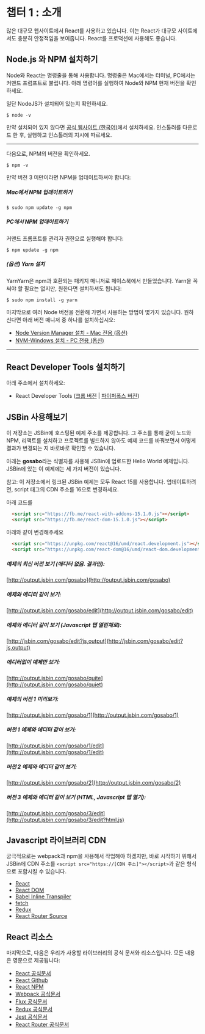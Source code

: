 챕터 1 : 소개
==================
많은 대규모 웹사이트에서 React를 사용하고 있습니다. 이는 React가 대규모 사이트에서도 충분히 안정적임을 보여줍니다. React를 프로덕션에 사용해도 좋습니다.

Node.js 와 NPM 설치하기
--------------------
Node와 React는 명령줄을 통해 사용합니다. 명령줄은 Mac에서는 터미널, PC에서는 커맨드 프럼프트로 불립니다. 아래 명령어를 실행하여 Node와 NPM 현재 버전을 확인하세요.

일단 NodeJS가 설치되어 있는지 확인하세요.
```
$ node -v
```

만약 설치되어 있지 않다면 [공식 웹사이트 (한국어)](https://nodejs.org/ko/)에서 설치하세요. 인스톨러를 다운로드 한 후, 실행하고 인스톨러의 지시에 따르세요.

--------------------------------

다음으로, NPM의 버전을 확인하세요.
```
$ npm -v
```

만약 버전 3 미만이라면 NPM을 업데이트하셔야 합니다:

##### Mac에서 NPM 업데이트하기
```
$ sudo npm update -g npm
```

##### PC에서 NPM 업데이트하기
커맨드 프롬프트를 관리자 권한으로 실행해야 합니다:
```
$ npm update -g npm
```

##### (옵션) Yarn 설치
YarnYarn은 npm과 호환되는 패키지 매니저로 페이스북에서 만들었습니다. Yarn을 꼭 써야 할 필요는 없지만, 원한다면 설치하셔도 됩니다:

```
$ sudo npm install -g yarn
```

마지막으로 여러 Node 버전을 전환해 가면서 사용하는 방법이 몇가지 있습니다. 원하신다면 아래 버전 매니저 중 하나를 설치하십시오:

* [Node Version Manager 설치 - Mac 전용 (옵션)](https://github.com/creationix/nvm)
* [NVM-Windows 설치 - PC 전용 (옵션)](https://github.com/coreybutler/nvm-windows)

--------------------------------

React Developer Tools 설치하기
--------------------------------
아래 주소에서 설치하세요:

* React Developer Tools ([크롬 버전](https://chrome.google.com/webstore/detail/react-developer-tools/fmkadmapgofadopljbjfkapdkoienihi?hl=ko) | [파이퍼폭스 버전](https://addons.mozilla.org/ko/firefox/addon/react-devtools/))

JSBin 사용해보기
--------------------------------
이 저장소는 JSBin에 호스팅된 예제 주소를 제공합니다. 그 주소를 통해 굳이 노드와 NPM, 리액트를 설치하고 프로젝트를 빌드하지 않아도 예제 코드를 바꿔보면서 어떻게 결과가 변경되는 지 바로바로 확인할 수 있습니다.

아래는 **gosabo**라는 식별자를 사용해 JSBin에 업로드한 Hello World 예제입니다. JSBin에 있는 이 예제에는 세 가지 버전이 있습니다.

참고: 이 저장소에서 링크된 JSBin 예제는 모두 React 15를 사용합니다. 업데이트하려면, script 태그의 CDN 주소를 16으로 변경하세요.

아래 코드를

```html
  <script src="https://fb.me/react-with-addons-15.1.0.js"></script>
  <script src="https://fb.me/react-dom-15.1.0.js"></script>
```

아래와 같이 변경해주세요

```html
  <script src="https://unpkg.com/react@16/umd/react.development.js"></script>
  <script src="https://unpkg.com/react-dom@16/umd/react-dom.development.js"></script>
```

##### 예제의 최신 버전 보기 (에디터 없음. 결과만):
[http://output.jsbin.com/gosabo](http://output.jsbin.com/gosabo)
##### 예제와 에디터 같이 보기:
[http://output.jsbin.com/gosabo/edit](http://output.jsbin.com/gosabo/edit)
##### 에졔와 에디터 같이 보기 (Javascript 탭 열린채로):
[http://jsbin.com/gosabo/edit?js,output](http://jsbin.com/gosabo/edit?js,output)
##### 에디터없이 예제만 보기:
[http://output.jsbin.com/gosabo/quite](http://output.jsbin.com/gosabo/quiet)
##### 예제의 버전 1 미리보기:
[http://output.jsbin.com/gosabo/1](http://output.jsbin.com/gosabo/1)
##### 버전 1 예제와 에디터 같이 보기:
[http://output.jsbin.com/gosabo/1/edit](http://output.jsbin.com/gosabo/1/edit)
##### 버전 2 예제와 에디터 같이 보기:
[http://output.jsbin.com/gosabo/2](http://output.jsbin.com/gosabo/2)
##### 버전 3 예제와 에디터 같이 보기 (HTML, Javascript 탭 열기):
[http://output.jsbin.com/gosabo/3/edit](http://output.jsbin.com/gosabo/3/edit?html,js)

Javascript 라이브러리 CDN
--------------------------------
궁극적으로는 webpack과 npm을 사용해서 작업해야 하겠지만, 바로 시작하기 위해서 JSBin에 CDN 주소를 `<script src="https://[CDN 주소]"></script>`과 같은 형식으로 포함시킬 수 있습니다.

* [React](https://unpkg.com/react@16/umd/react.development.js)
* [React DOM](https://unpkg.com/react-dom@16/umd/react-dom.development.js)
* [Babel Inline Transpiler](https://unpkg.com/babel-standalone@6.15.0/babel.min.js)
* [fetch](https://cdnjs.cloudflare.com/ajax/libs/fetch/1.0.0/fetch.min.js)
* [Redux](https://cdnjs.cloudflare.com/ajax/libs/redux/3.6.0/redux.min.js)
* [React Router Source](https://cdnjs.cloudflare.com/ajax/libs/react-router/4.0.0/react-router.min.js)

React 리소스
--------------------------------
마지막으로, 다음은 우리가 사용할 라이브러리의 공식 문서와 리소스입니다. 모든 내용은 영문으로 제공됩니다:

* [React 공식문서](https://facebook.github.io/react/index.html)
* [React Github](https://github.com/facebook/react)
* [React NPM](https://www.npmjs.com/package/react)
* [Webpack 공식문서](https://webpack.js.org/)
* [Flux 공식문서](https://facebook.github.io/flux/docs/overview.html)
* [Redux 공식문서](http://redux.js.org/index.html)
* [Jest 공식문서](https://facebook.github.io/jest/)
* [React Router 공식문서](https://reacttraining.com/react-router/)
